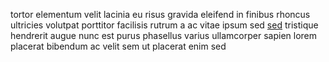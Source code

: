 tortor elementum velit lacinia eu risus gravida eleifend in finibus rhoncus
ultricies volutpat porttitor facilisis rutrum a ac vitae ipsum sed
[sed](generated_webpages/hendrerit2.md) tristique hendrerit augue nunc est
purus phasellus varius ullamcorper sapien lorem placerat bibendum ac velit sem
ut placerat enim sed
